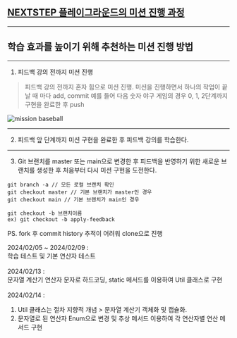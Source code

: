 ## [NEXTSTEP 플레이그라운드의 미션 진행 과정](https://github.com/next-step/nextstep-docs/blob/master/playground/README.md)

---
## 학습 효과를 높이기 위해 추천하는 미션 진행 방법

---
1. 피드백 강의 전까지 미션 진행 
> 피드백 강의 전까지 혼자 힘으로 미션 진행. 미션을 진행하면서 하나의 작업이 끝날 때 마다 add, commit
> 예를 들어 다음 숫자 야구 게임의 경우 0, 1, 2단계까지 구현을 완료한 후 push

![mission baseball](https://raw.githubusercontent.com/next-step/nextstep-docs/master/playground/images/mission_baseball.png)

---
2. 피드백 앞 단계까지 미션 구현을 완료한 후 피드백 강의를 학습한다.

---
3. Git 브랜치를 master 또는 main으로 변경한 후 피드백을 반영하기 위한 새로운 브랜치를 생성한 후 처음부터 다시 미션 구현을 도전한다.

```
git branch -a // 모든 로컬 브랜치 확인
git checkout master // 기본 브랜치가 master인 경우
git checkout main // 기본 브랜치가 main인 경우

git checkout -b 브랜치이름
ex) git checkout -b apply-feedback
```

PS. fork 후 commit history 추적이 어려워 clone으로 진행

2024/02/05 ~ 2024/02/09 : </br>
학습 테스트 및 기본 연산자 테스트 </br></br>
2024/02/13 : </br>
문자열 계산기 연산자 문자로 하드코딩, static 메서드를 이용하여 Util 클래스로 구현</br></br>
2024/02/14 : </br>
1. Util 클래스는 절차 지향적 개념 > 문자열 계산기 객체화 및 캡슐화.</br>
2. 문자열로 된 연산자 Enum으로 변경 및 추상 메서드 이용하여 각 연산자별 연산 메서드 구현
